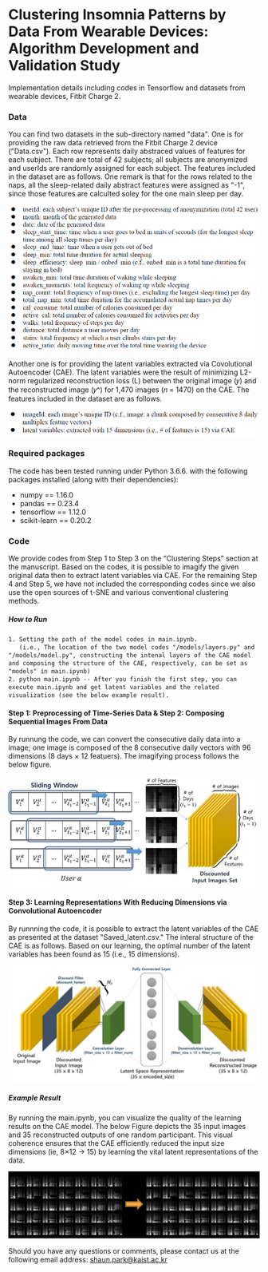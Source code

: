 # Clustering Insomnia Patterns by Data From Wearable Devices: Algorithm Development and Validation Study
Implementation details including codes in Tensorflow and datasets from wearable devices, Fitbit Charge 2.


### Data
You can find two datasets in the sub-directory named "data". One is for providing the raw data retrieved from the Fitbit Charge 2 device ("Data.csv"). Each row represents daily abstraced values of features for each subject. There are total of 42 subjects; all subjects are anonymized and userIds are randomly assigned for each subject. The features included in the dataset are as follows. One remark is that for the rows related to the naps, all the sleep-related daily abstract features were assigned as "-1", since those features are calculted soley for the one main sleep per day.

![](./image/raw.PNG)

Another one is for providing the latent variables extracted via Covolutional Autoencoder (CAE). The latent variables were the result of minimizing L2-norm regularized reconstruction loss (L) between the original image (𝑦) and the reconstructed image (𝑦^) for 1,470 images (𝑛 = 1470) on the CAE. The features included in the dataset are as follows.

![](./image/LV_CAE.PNG)


### Required packages
The code has been tested running under Python 3.6.6. with the following packages installed (along with their dependencies):

- numpy == 1.16.0
- pandas == 0.23.4
- tensorflow == 1.12.0
- scikit-learn == 0.20.2


### Code
We provide codes from Step 1 to Step 3 on the “Clustering Steps” section at the manuscript. Based on the codes, it is possible to imagify the given original data then to extract latent variables via CAE. For the remaining Step 4 and Step 5, we have not included the
corresponding codes since we also use the open sources of t-SNE and various conventional clustering methods.

##### How to Run
```
1. Setting the path of the model codes in main.ipynb.
   (i.e., The location of the two model codes "/models/layers.py" and "/models/model.py", constructing the intenal layers of the CAE model and composing the structure of the CAE, respectively, can be set as "models" in main.ipynb)
2. python main.ipynb -- After you finish the first step, you can execute main.ipynb and get latent variables and the related visualization (see the below example result).
``` 

#### Step 1: Preprocessing of Time-Series Data & Step 2: Composing Sequential Images From Data
By runnung the code, we can convert the consecutive daily data into a image; one image is composed of the 8 consecutive daily vectors with 96 dimensions (8 days × 12 featuers). The imagifying process follows the below figure.

![](./image/preprocessing.jpg)

#### Step 3: Learning Representations With Reducing Dimensions via Convolutional Autoencoder
By runnning the code, it is possible to extract the latent variables of the CAE as presented at the dataset "Saved_latent.csv." The interal structure of the CAE is as follows. Based on our learning, the optimal number of the latent variables has been found as 15 (i.e., 15 dimensions).

![](./image/CAE_structure.jpg)

##### Example Result
By running the main.ipynb, you can visualize the quality of the learning results on the CAE model. The below Figure depicts the 35 input images and 35 reconstructed outputs of one random participant. This visual coherence ensures that the CAE efficiently reduced
the input size dimensions (ie, 8×12 → 15) by learning the vital latent representations of the data.

![](./image/CAE_result_example.jpg)

Should you have any questions or comments, please contact us at the following email address: shaun.park@kaist.ac.kr
